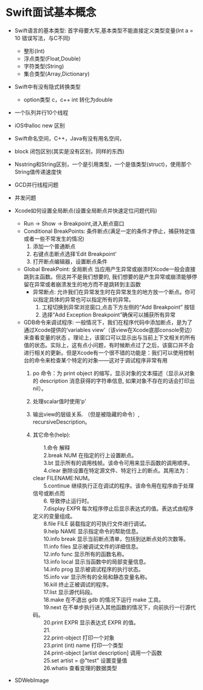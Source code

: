 # Swift面试基本概念

- Swift语言的基本类型: 首字母要大写,基本类型不能直接定义类型变量(Int a = 10 错误写法，与C不同)
	- 整形(Int)
	- 浮点类型(Float,Double)
	- 字符类型(String)
	- 集合类型(Array,Dictionary)
- Swift中有没有隐式转换类型 
  - option类型 c，c++ int 转化为double
- 一个队列并行10个线程
- iOS中alloc new 区别
- Swift命名空间，C++，Java有没有用名空间，
- block 闭包区别(其实是没有区别，同样的东西)
- Nsstring和String区别，一个是引用类型，一个是值类型(struct)，使用那个String值传递速度快
- GCD并行线程问题
- 并发问题
- Xcode如何设置全局断点(设置全局断点并快速定位问题代码)
	- Run -> Show -> Breakpoint,进入断点窗口
	- Conditional BreakPoints: 条件断点(满足一定的条件才停止，捕获特定值或者一些不常发生的情况)
		1. 添加一个普通断点
		2. 右键点击断点选择'Edit Breakpoint'
		3. 打开断点编辑器，设置断点条件
	- Global BreakPoint: 全局断点 当应用产生异常或崩溃时Xcode一般会直接跳到主函数。但这并不是我们想要的, 我们想要的是产生异常或崩溃能够停留在异常或者崩溃发生的地方而不是跳转到主函数
		- 异常断点: 允许我们在异常发生时在异常发生的地方放一个断点。你可以指定具体的异常也可以指定所有的异常。
			1. 工程切换到异常浏览窗口,点击下方左侧的“Add Breakpoint” 按钮
			2. 选择“Add Exception Breakpoint”确保可以捕获所有异常
	- GDB命令来调试程序: 一般情况下，我们在程序代码中添加断点，是为了通过Xcode提供的‘variables view’（该view在Xcode底部console旁边）来查看变量的状态 。理论上，该窗口可以显示出与当前上下文相关的所有值的状态。实际上，这有点小问题，有时候断点过了之后，该窗口并不会进行相关的更新。但是Xcode有一个很不错的功能是：我们可以使用控制台的命令来检查某个特定的对象——这对于调试程序非常有用
		1. po 命令：为 print object 的缩写，显示对象的文本描述（显示从对象的 description 消息获得的字符串信息, 如果对象不存在的话会打印出nil）。
		2. 处理scalar值时使用‘p’
		3. 输出view的层级关系. （但是被隐藏的命令）, recursiveDescription。
		4. 其它命令(help):
		
			　　1.命令                        解释  
			　　2.break NUM               在指定的行上设置断点。  
			　　3.bt                      显示所有的调用栈帧。该命令可用来显示函数的调用顺序。  
			　　4.clear                   删除设置在特定源文件、特定行上的断点。其用法为：clear FILENAME:NUM。  
			　　5.continue                继续执行正在调试的程序。该命令用在程序由于处理信号或断点而  
			　　6.                        导致停止运行时。  
			　　7.display EXPR            每次程序停止后显示表达式的值。表达式由程序定义的变量组成。  
			　　8.file FILE               装载指定的可执行文件进行调试。  
			　　9.help NAME               显示指定命令的帮助信息。  
			　　10.info break              显示当前断点清单，包括到达断点处的次数等。  
			　　11.info files              显示被调试文件的详细信息。  
			　　12.info func               显示所有的函数名称。  
			　　13.info local              显示当函数中的局部变量信息。  
			　　14.info prog               显示被调试程序的执行状态。  
			　　15.info var                显示所有的全局和静态变量名称。  
			　　16.kill                    终止正被调试的程序。  
			　　17.list                    显示源代码段。  
			　　18.make                    在不退出 gdb 的情况下运行 make 工具。  
			　　19.next                    在不单步执行进入其他函数的情况下，向前执行一行源代码。  
			　　20.print EXPR              显示表达式 EXPR 的值。  
			　　21.  
			　　22.print-object                        打印一个对象  
			　　23.print (int) name                    打印一个类型  
			　　24.print-object [artist description]   调用一个函数  
			　　25.set artist = @"test"                设置变量值  
			　　26.whatis                              查看变理的数据类型

- SDWebImage